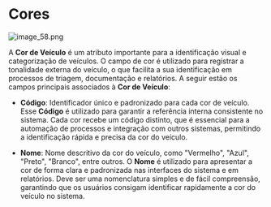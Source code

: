 # Cores

![image_58.png](image_58.png)

A **Cor de Veículo** é um atributo importante para a identificação visual e categorização de veículos. O campo de cor é utilizado para registrar a tonalidade externa do veículo, o que facilita a sua identificação em processos de triagem, documentação e relatórios. A seguir estão os campos principais associados à **Cor de Veículo**:

- **Código**: Identificador único e padronizado para cada cor de veículo. Esse **Código** é utilizado para garantir a referência interna consistente no sistema. Cada cor recebe um código distinto, que é essencial para a automação de processos e integração com outros sistemas, permitindo a identificação rápida e precisa da cor do veículo.

- **Nome**: Nome descritivo da cor do veículo, como "Vermelho", "Azul", "Preto", "Branco", entre outros. O **Nome** é utilizado para apresentar a cor de forma clara e padronizada nas interfaces do sistema e em relatórios. Deve ser uma nomenclatura simples e de fácil compreensão, garantindo que os usuários consigam identificar rapidamente a cor do veículo no sistema.

